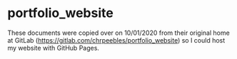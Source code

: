 # portfolio_website
These documents were copied over on 10/01/2020 from their original home at GitLab (https://gitlab.com/chrpeebles/portfolio_website) so I could host my website with GitHub Pages.

